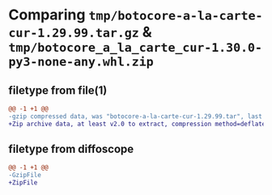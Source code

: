 # Comparing `tmp/botocore-a-la-carte-cur-1.29.99.tar.gz` & `tmp/botocore_a_la_carte_cur-1.30.0-py3-none-any.whl.zip`

## filetype from file(1)

```diff
@@ -1 +1 @@
-gzip compressed data, was "botocore-a-la-carte-cur-1.29.99.tar", last modified: Sat Mar 25 01:22:30 2023, max compression
+Zip archive data, at least v2.0 to extract, compression method=deflate
```

## filetype from diffoscope

```diff
@@ -1 +1 @@
-GzipFile
+ZipFile
```

